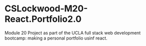 # CSLockwood-M20-React.Portfolio2.0
Module 20 Project as part of the UCLA full stack web development bootcamp: making a personal portfolio usinf react.

